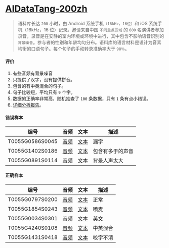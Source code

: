 # [AIDataTang-200zh](http://www.openslr.org/62/)

> 语料库长达 `200` 小时，由 Android 系统手机`（16kHz，16位）`和 iOS 系统手机（16kHz，16 位）记录。邀请来自中国 `不同重点区域` 的 `600` 名演讲者参加录音，录音是在安静的室内环境或环境中进行，其中包含不影响语音识别的 `背景噪音`。参与者的性别和年龄均匀分布。语料库的语言材料是设计为音素均衡的口语句子。每个句子的手动转录准确率大于 `98％`。

#### 评价

1. 有些音频有背景噪音
1. 只提供了汉字，没有提供拼音。
1. 包含的有中英混合的句子。
1. 句子比较短，平均只有 `9` 个字。
1. 数据的正确率非常高，随机抽查了 `100` 条数据，只有 `1` 条有点小错误。
1. [详细分析报告](./notebooks/AIDataTang-200zh-数据分析报告.ipynb)。

#### 错误样本

| 编号            | 音频                               | 文本                               | 描述             |
| --------------- | ---------------------------------- | ---------------------------------- | ---------------- |
| T0055G0586S0045 | [音频](./demo/T0055G0586S0045.mp3) | [文本](./demo/T0055G0586S0045.txt) | 漏字             |
| T0055G1402S0186 | [音频](./demo/T0055G1402S0186.mp3) | [文本](./demo/T0055G1402S0186.txt) | 包含有多于的声音 |
| T0055G0891S0114 | [音频](./demo/T0055G0891S0114.mp3) | [文本](./demo/T0055G0891S0114.txt) | 背景人声太大     |

#### 正确样本

| 编号            | 音频                                   | 文本                                   | 描述     |
| --------------- | -------------------------------------- | -------------------------------------- | -------- |
| T0055G0797S0200 | [音频](./demo/T0055G0797S0200.mp3)     | [文本](./demo/T0055G0797S0200.txt)     | 正常     |
| T0055G1854S0243 | [音频](./demo/T0055G1854S0243.mp3)     | [文本](./demo/T0055G1854S0243.txt)     | 喷麦     |
| T0055G0034S0301 | [音频](./demo/20170001P00146I0090.mp3) | [文本](./demo/20170001P00146I0090.txt) | 英文     |
| T0055G4240S0108 | [音频](./demo/T0055G4240S0108.mp3)     | [文本](./demo/T0055G4240S0108.txt)     | 中英混合 |
| T0055G1431S0418 | [音频](./demo/T0055G1431S0418.mp3)     | [文本](./demo/T0055G1431S0418.txt)     | 咬字不清 |
